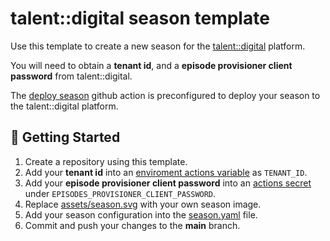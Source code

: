 # talent::digital season template

Use this template to create a new season for the [talent::digital](https://www.talentdigital.eu) platform.

You will need to obtain a **tenant id**, and a **episode provisioner client password** from talent::digital.

The [deploy season](https://github.com/talent-digital/deploy-season) github action is preconfigured to deploy your season to the talent::digital platform.

## 🐎 Getting Started

1. Create a repository using this template.
2. Add your **tenant id** into an [enviroment actions variable](https://docs.github.com/en/actions/learn-github-actions/variables) as `TENANT_ID`.
3. Add your **episode provisioner client password** into an [actions secret](https://docs.github.com/en/actions/security-guides/encrypted-secrets) under `EPISODES_PROVISIONER_CLIENT_PASSWORD`.
4. Replace [assets/season.svg](/assets/season.svg) with your own season image.
5. Add your season configuration into the [season.yaml](/season.yaml) file.
6. Commit and push your changes to the **main** branch.
